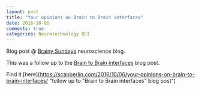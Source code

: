 ```yaml
---
layout: post
title: "Your opinions on Brain to Brain interfaces"
date: 2016-10-06
comments: true
categories: Neurotechnology BCI
---
```


Blog post @ [Brainy Sundays](https://scanberlin.com "Brainy Sundays neuroscience blog") neuroscience blog.

This was a follow up to the [Brain to Brain interfaces](http://stefanappelhoff.com/blog/2016/06/09/Brain-to-Brain-Interfaces "Internal link to blog post") blog post.

Find it [here](https://scanberlin.com/2016/10/06/your-opinions-on-brain-to-brain-interfaces/ "follow up to "Brain to Brain interfaces" blog post")
